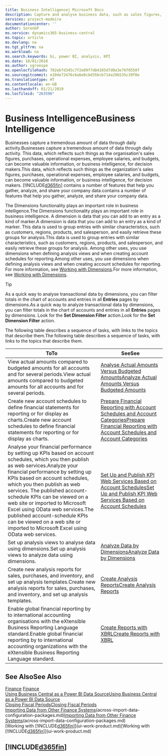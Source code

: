 ```yaml
---
title: Business Intelligence| Microsoft Docs
description: Capture and analyse business data, such as sales figures, purchases, operational expenses, employee salaries, and budgets, that can be valuable information for business intelligence or for decision making.
services: project-madeira
documentationcenter: ''
author: SorenGP
ms.service: dynamics365-business-central
ms.topic: article
ms.devlang: na
ms.tgt_pltfrm: na
ms.workload: na
ms.search.keywords: bi, power BI, analysis, KPI
ms.date: 10/01/2018
ms.author: sgroespe
ms.openlocfilehash: 702ebfd345c7f2e09f7d84105d7d0a3e76f0550f
ms.sourcegitcommit: e10de72476c6a6e0cbd35bcb714a29b535c39f0e
ms.translationtype: HT
ms.contentlocale: en-GB
ms.lasthandoff: 01/21/2019
ms.locfileid: "263596"
---
```

# <a name="business-intelligence"></a><span data-ttu-id="f0b42-103">Business Intelligence</span><span class="sxs-lookup"><span data-stu-id="f0b42-103">Business Intelligence</span></span>
<span data-ttu-id="f0b42-104">Businesses capture a tremendous amount of data through daily activity.</span><span class="sxs-lookup"><span data-stu-id="f0b42-104">Businesses capture a tremendous amount of data through daily activity.</span></span> <span data-ttu-id="f0b42-105">This data, which reflects such things as the organisation's sales figures, purchases, operational expenses, employee salaries, and budgets, can become valuable information, or business intelligence, for decision makers.</span><span class="sxs-lookup"><span data-stu-id="f0b42-105">This data, which reflects such things as the organization's sales figures, purchases, operational expenses, employee salaries, and budgets, can become valuable information, or business intelligence, for decision makers.</span></span> [!INCLUDE[d365fin](includes/d365fin_md.md)] <span data-ttu-id="f0b42-106">contains a number of features that help you gather, analyze, and share your company data.</span><span class="sxs-lookup"><span data-stu-id="f0b42-106">contains a number of features that help you gather, analyze, and share your company data.</span></span>

<span data-ttu-id="f0b42-107">The Dimensions functionality plays an important role in business intelligence.</span><span class="sxs-lookup"><span data-stu-id="f0b42-107">The Dimensions functionality plays an important role in business intelligence.</span></span> <span data-ttu-id="f0b42-108">A dimension is data that you can add to an entry as a kind of marker.</span><span class="sxs-lookup"><span data-stu-id="f0b42-108">A dimension is data that you can add to an entry as a kind of marker.</span></span> <span data-ttu-id="f0b42-109">This data is used to group entries with similar characteristics, such as customers, regions, products, and salesperson, and easily retrieve these groups for analysis.</span><span class="sxs-lookup"><span data-stu-id="f0b42-109">This data is used to group entries with similar characteristics, such as customers, regions, products, and salesperson, and easily retrieve these groups for analysis.</span></span> <span data-ttu-id="f0b42-110">Among other uses, you use dimensions  when defining analysis views and when creating account schedules for reporting.</span><span class="sxs-lookup"><span data-stu-id="f0b42-110">Among other uses, you use dimensions  when defining analysis views and when creating account schedules for reporting.</span></span> <span data-ttu-id="f0b42-111">For more information, see [Working with Dimensions](finance-dimensions.md).</span><span class="sxs-lookup"><span data-stu-id="f0b42-111">For more information, see [Working with Dimensions](finance-dimensions.md).</span></span>

> [!TIP]
> <span data-ttu-id="f0b42-112">As a quick way to analyse transactional data by dimensions, you can filter totals in the chart of accounts and entries in all **Entries** pages by dimensions.</span><span class="sxs-lookup"><span data-stu-id="f0b42-112">As a quick way to analyze transactional data by dimensions, you can filter totals in the chart of accounts and entries in all **Entries** pages by dimensions.</span></span> <span data-ttu-id="f0b42-113">Look for the **Set Dimension Filter** action.</span><span class="sxs-lookup"><span data-stu-id="f0b42-113">Look for the **Set Dimension Filter** action.</span></span>  

<span data-ttu-id="f0b42-114">The following table describes a sequence of tasks, with links to the topics that describe them.</span><span class="sxs-lookup"><span data-stu-id="f0b42-114">The following table describes a sequence of tasks, with links to the topics that describe them.</span></span>  

| <span data-ttu-id="f0b42-115">To</span><span class="sxs-lookup"><span data-stu-id="f0b42-115">To</span></span> | <span data-ttu-id="f0b42-116">See</span><span class="sxs-lookup"><span data-stu-id="f0b42-116">See</span></span> |
| --- | --- |
|<span data-ttu-id="f0b42-117">View actual amounts compared to budgeted amounts for all accounts and for several periods.</span><span class="sxs-lookup"><span data-stu-id="f0b42-117">View actual amounts compared to budgeted amounts for all accounts and for several periods.</span></span>|[<span data-ttu-id="f0b42-118">Analyse Actual Amounts Versus Budgeted Amounts</span><span class="sxs-lookup"><span data-stu-id="f0b42-118">Analyze Actual Amounts Versus Budgeted Amounts</span></span>](bi-how-analyze-actual-versus-budget.md)|
|<span data-ttu-id="f0b42-119">Create new account schedules to define financial statements for reporting or for display as charts.</span><span class="sxs-lookup"><span data-stu-id="f0b42-119">Create new account schedules to define financial statements for reporting or for display as charts.</span></span>|[<span data-ttu-id="f0b42-120">Prepare Financial Reporting with Account Schedules and Account Categories</span><span class="sxs-lookup"><span data-stu-id="f0b42-120">Prepare Financial Reporting with Account Schedules and Account Categories</span></span>](bi-how-work-account-schedule.md)|
|<span data-ttu-id="f0b42-121">Analyse your financial performance by setting up KPIs based on account schedules, which you then publish as web services.</span><span class="sxs-lookup"><span data-stu-id="f0b42-121">Analyze your financial performance by setting up KPIs based on account schedules, which you then publish as web services.</span></span> <span data-ttu-id="f0b42-122">The published account-schedule KPIs can be viewed on a web site or imported to Microsoft Excel using OData web services.</span><span class="sxs-lookup"><span data-stu-id="f0b42-122">The published account-schedule KPIs can be viewed on a web site or imported to Microsoft Excel using OData web services.</span></span>|[<span data-ttu-id="f0b42-123">Set Up and Publish KPI Web Services Based on Account Schedules</span><span class="sxs-lookup"><span data-stu-id="f0b42-123">Set Up and Publish KPI Web Services Based on Account Schedules</span></span>](bi-how-to-set-up-and-publish-kpi-web-services-based-on-account-schedules.md)|
|<span data-ttu-id="f0b42-124">Set up analysis views to analyse data using dimensions.</span><span class="sxs-lookup"><span data-stu-id="f0b42-124">Set up analysis views to analyze data using dimensions.</span></span>|[<span data-ttu-id="f0b42-125">Analyze Data by Dimensions</span><span class="sxs-lookup"><span data-stu-id="f0b42-125">Analyze Data by Dimensions</span></span>](bi-how-analyze-data-dimension.md)|
|<span data-ttu-id="f0b42-126">Create new analysis reports for sales, purchases, and inventory, and set up analysis templates.</span><span class="sxs-lookup"><span data-stu-id="f0b42-126">Create new analysis reports for sales, purchases, and inventory, and set up analysis templates.</span></span>|[<span data-ttu-id="f0b42-127">Create Analysis Reports</span><span class="sxs-lookup"><span data-stu-id="f0b42-127">Create Analysis Reports</span></span>](bi-how-create-analysis-views-reports.md)|
|<span data-ttu-id="f0b42-128">Enable global financial reporting by to international accounting organisations with the eXtensible Business Reporting Language standard.</span><span class="sxs-lookup"><span data-stu-id="f0b42-128">Enable global financial reporting by to international accounting organizations with the eXtensible Business Reporting Language standard.</span></span>|[<span data-ttu-id="f0b42-129">Create Reports with XBRL</span><span class="sxs-lookup"><span data-stu-id="f0b42-129">Create Reports with XBRL</span></span>](bi-create-reports-with-xbrl.md)|

## <a name="see-also"></a><span data-ttu-id="f0b42-130">See Also</span><span class="sxs-lookup"><span data-stu-id="f0b42-130">See Also</span></span>
<span data-ttu-id="f0b42-131">[Finance](finance.md)  </span><span class="sxs-lookup"><span data-stu-id="f0b42-131">[Finance](finance.md)  </span></span>  
[<span data-ttu-id="f0b42-132">Using Business Central as a Power BI Data Source</span><span class="sxs-lookup"><span data-stu-id="f0b42-132">Using Business Central as a Power BI Data Source</span></span>](across-how-use-financials-data-source-powerbi.md)  
[<span data-ttu-id="f0b42-133">Closing Fiscal Periods</span><span class="sxs-lookup"><span data-stu-id="f0b42-133">Closing Fiscal Periods</span></span>](year-close-years-periods.md)  
<span data-ttu-id="f0b42-134">[Importing Data from Other Finance Systems](across-import-data-configuration-packages.md)(across-import-data-configuration-packages.md)</span><span class="sxs-lookup"><span data-stu-id="f0b42-134">[Importing Data from Other Finance Systems](across-import-data-configuration-packages.md)(across-import-data-configuration-packages.md)</span></span>  
<span data-ttu-id="f0b42-135">[Working with [!INCLUDE[d365fin](includes/d365fin_md.md)]](ui-work-product.md)</span><span class="sxs-lookup"><span data-stu-id="f0b42-135">[Working with [!INCLUDE[d365fin](includes/d365fin_md.md)]](ui-work-product.md)</span></span>

## [!INCLUDE[d365fin](includes/free_trial_md.md)]  
 
